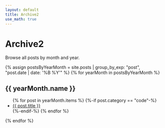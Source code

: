 ```yaml
---
layout: default
title: Archive2
use_math: true
---
```


# Archive2

Browse all posts by month and year.


{% assign postsByYearMonth = site.posts | group_by_exp: "post", "post.date | date: '%B %Y'" %}
{% for yearMonth in postsByYearMonth %}
  <h2>{{ yearMonth.name }}</h2>
  <ul>
    {% for post in yearMonth.items %}
      {%-if post.category == "code"-%}
      <li><a href="{{ post.url }}">{{ post.title }}</a></li>
      {%-endif-%}
    {% endfor %}
  </ul>
{% endfor %}
